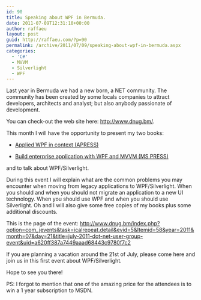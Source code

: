 ```yaml
---
id: 90
title: Speaking about WPF in Bermuda.
date: 2011-07-09T12:31:10+00:00
author: raffaeu
layout: post
guid: http://raffaeu.com/?p=90
permalink: /archive/2011/07/09/speaking-about-wpf-in-bermuda.aspx
categories:
  - 'C#'
  - MVVM
  - Silverlight
  - WPF
---
```

Last year in Bermuda we had a new born, a NET community. The community has been created by some locals companies to attract developers, architects and analyst; but also anybody passionate of development.

You can check-out the web site here: <http://www.dnug.bm/>.

This month I will have the opportunity to present my two books:

  * <div align="left">
      <a href="http://www.apress.com/catalogsearch/result/?q=1430234709&submit=Go" target="_blank">Applied WPF in context (APRESS)</a>
    </div>

  * <a href="http://oreilly.com/catalog/9780735650923/" target="_blank">Build enterprise application with WPF and MVVM (MS PRESS)</a>

and to talk about WPF/Silverlight.

During this event I will explain what are the common problems you may encounter when moving from legacy applications to WPF/Silverlight. When you should and when you should not migrate an application to a new UI technology. When you should use WPF and when you should use Silverlight. Oh and I will also give some free copies of my books plus some additional discounts.

This is the page of the event: <http://www.dnug.bm/index.php?option=com_jevents&task=icalrepeat.detail&evid=5&Itemid=58&year=2011&month=07&day=21&title=july-2011-dot-net-user-group-event&uid=a620ff387a7449aaad68443c9780f7c2>

If you are planning a vacation around the 21st of July, please come here and join us in this first event about WPF/Silverlight.

Hope to see you there!

PS: I forgot to mention that one of the amazing price for the attendees is to win a 1 year subscription to MSDN.